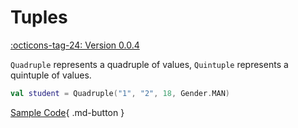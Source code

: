 # Tuples

[:octicons-tag-24: Version 0.0.4](https://ave.entropy2020.cn/version/core/#004)

`Quadruple` represents a quadruple of values, `Quintuple` represents a quintuple of values.

```kotlin
val student = Quadruple("1", "2", 18, Gender.MAN)
```

[Sample Code](https://github.com/SakurajimaMaii/Android-Vast-Extension/blob/develop/app-compose/src/main/java/com/ave/vastgui/appcompose/example/Tuples.kt){ .md-button }
